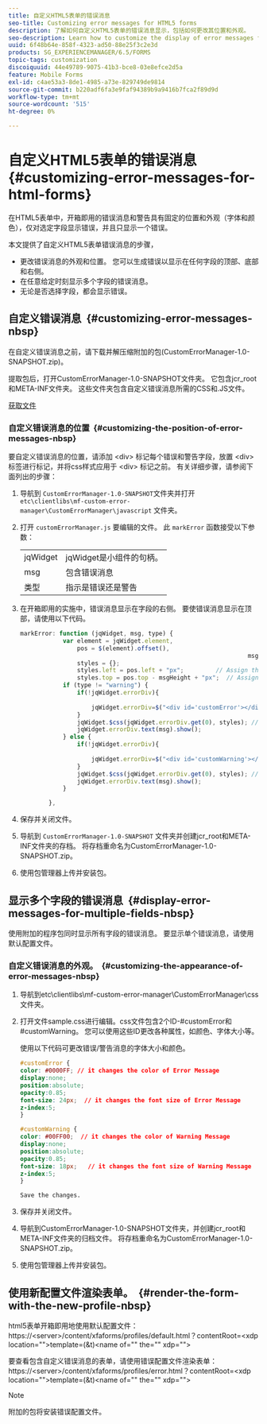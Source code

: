 ```yaml
---
title: 自定义HTML5表单的错误消息
seo-title: Customizing error messages for HTML5 forms
description: 了解如何自定义HTML5表单的错误消息显示，包括如何更改其位置和外观。
seo-description: Learn how to customize the display of error messages for HTML5 forms including how to change their position and appearance.
uuid: 6f48b64e-858f-4323-ad50-88e25f3c2e3d
products: SG_EXPERIENCEMANAGER/6.5/FORMS
topic-tags: customization
discoiquuid: 44e49789-9075-41b3-bce8-03e8efce2d5a
feature: Mobile Forms
exl-id: c4ae53a3-8de1-4985-a73e-829749de9814
source-git-commit: b220adf6fa3e9faf94389b9a9416b7fca2f89d9d
workflow-type: tm+mt
source-wordcount: '515'
ht-degree: 0%

---
```


# 自定义HTML5表单的错误消息 {#customizing-error-messages-for-html-forms}

在HTML5表单中，开箱即用的错误消息和警告具有固定的位置和外观（字体和颜色），仅对选定字段显示错误，并且只显示一个错误。

本文提供了自定义HTML5表单错误消息的步骤，

* 更改错误消息的外观和位置。 您可以生成错误以显示在任何字段的顶部、底部和右侧。
* 在任意给定时刻显示多个字段的错误消息。
* 无论是否选择字段，都会显示错误。

## 自定义错误消息  {#customizing-error-messages-nbsp}

在自定义错误消息之前，请下载并解压缩附加的包(CustomErrorManager-1.0-SNAPSHOT.zip)。

提取包后，打开CustomErrorManager-1.0-SNAPSHOT文件夹。 它包含jcr_root和META-INF文件夹。 这些文件夹包含自定义错误消息所需的CSS和.JS文件。

[获取文件](assets/customerrormanager-1.0-snapshot.zip)

### 自定义错误消息的位置  {#customizing-the-position-of-error-messages-nbsp}

要自定义错误消息的位置，请添加 &lt;div> 标记每个错误和警告字段，放置 &lt;div> 标签进行标记，并将css样式应用于 &lt;div> 标记之前。 有关详细步骤，请参阅下面列出的步骤：

1. 导航到 `CustomErrorManager-1.0-SNAPSHOT`文件夹并打开 `etc\clientlibs\mf-custom-error-manager\CustomErrorManager\javascript` 文件夹。
1. 打开 `customErrorManager.js` 要编辑的文件。 此 `markError` 函数接受以下参数：

   |  |  |
   |---|---|
   | jqWidget | jqWidget是小组件的句柄。 |
   | msg | 包含错误消息 |
   | 类型 | 指示是错误还是警告 |

1. 在开箱即用的实施中，错误消息显示在字段的右侧。 要使错误消息显示在顶部，请使用以下代码。

   ```javascript
   markError: function (jqWidget, msg, type) {
               var element = jqWidget.element,                                //Gives the div containing widget
                   pos = $(element).offset(),                          //Calculates the position of the div in the view port
                                                                   msgHeight = xfalib.view.util.TextMetrics.measureExtent(msg).height + 5;  //Calculating the height of the Error Message
                   styles = {};
                   styles.left = pos.left + "px";         // Assign the desired left position using pos.left. Here it is calculated for exact left of the field
                   styles.top = pos.top - msgHeight + "px";  // Assign the desired top position using pos.top. Here it is calculated for top of the field
               if (type != "warning") {
                   if(!jqWidget.errorDiv){
                                                                                   //Adding the warning div if it is not present already
                       jqWidget.errorDiv=$("<div id='customError'></div>").appendTo('body');
                   }
                   jqWidget.$css(jqWidget.errorDiv.get(0), styles); // Applying the styles to the warning div
                   jqWidget.errorDiv.text(msg).show();                     //Showing the warning message
               } else {
                   if(!jqWidget.errorDiv){
                                                                                   //Adding the error div if it is not present already
                       jqWidget.errorDiv=$("<div id='customWarning'></div>").appendTo('body');
                   }
                   jqWidget.$css(jqWidget.errorDiv.get(0), styles); // Applying the styles to the error div
                   jqWidget.errorDiv.text(msg).show();                     //Showing the warning message
               }
   
           },
   ```

1. 保存并关闭文件。
1. 导航到 `CustomErrorManager-1.0-SNAPSHOT` 文件夹并创建jcr_root和META-INF文件夹的存档。 将存档重命名为CustomErrorManager-1.0-SNAPSHOT.zip。
1. 使用包管理器上传并安装包。

## 显示多个字段的错误消息  {#display-error-messages-for-multiple-fields-nbsp}

使用附加的程序包同时显示所有字段的错误消息。 要显示单个错误消息，请使用默认配置文件。

### 自定义错误消息的外观。  {#customizing-the-appearance-of-error-messages-nbsp}

1. 导航到etc\clientlibs\mf-custom-error-manager\CustomErrorManager\css文件夹。

1. 打开文件sample.css进行编辑。css文件包含2个ID-#customError和#customWarning。 您可以使用这些ID更改各种属性，如颜色、字体大小等。

   使用以下代码可更改错误/警告消息的字体大小和颜色。

   ```css
   #customError {
   color: #0000FF; // it changes the color of Error Message
   display:none;
   position:absolute;
   opacity:0.85;
   font-size: 24px;  // it changes the font size of Error Message
   z-index:5;
   }
   
   #customWarning {
   color: #00FF00;  // it changes the color of Warning Message
   display:none;
   position:absolute;
   opacity:0.85;
   font-size: 18px;   // it changes the font size of Warning Message
   z-index:5;
   }
   
   Save the changes.
   ```

1. 保存并关闭文件。
1. 导航到CustomErrorManager-1.0-SNAPSHOT文件夹，并创建jcr_root和META-INF文件夹的归档文件。 将存档重命名为CustomErrorManager-1.0-SNAPSHOT.zip。
1. 使用包管理器上传并安装包。

## 使用新配置文件渲染表单。  {#render-the-form-with-the-new-profile-nbsp}

html5表单开箱即用地使用默认配置文件：https://&lt;server>/content/xfaforms/profiles/default.html？contentRoot=&lt;xdp location=&quot;&quot;>template=(&amp;t)&lt;name of=&quot;&quot; the=&quot;&quot; xdp=&quot;&quot;>

要查看包含自定义错误消息的表单，请使用错误配置文件渲染表单： https://&lt;server>/content/xfaforms/profiles/error.html？contentRoot=&lt;xdp location=&quot;&quot;>template=(&amp;t)&lt;name of=&quot;&quot; the=&quot;&quot; xdp=&quot;&quot;>

>[!NOTE]
>
>附加的包将安装错误配置文件。
